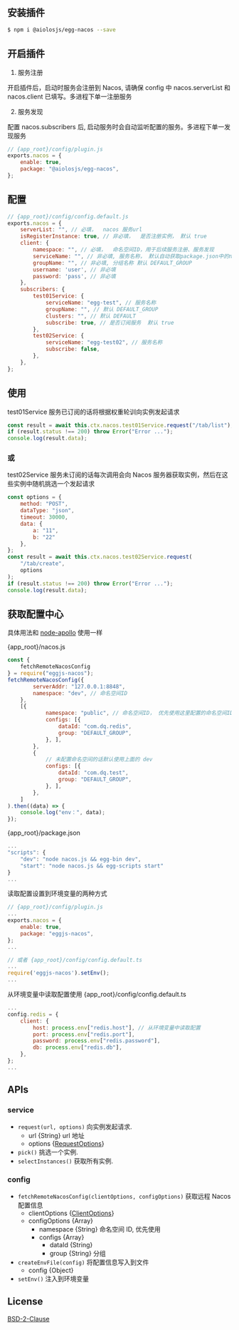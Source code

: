 ## 安装插件

```bash
$ npm i @aiolosjs/egg-nacos --save
```

## 开启插件

1. 服务注册

开启插件后，启动时服务会注册到 Nacos, 请确保 config 中 nacos.serverList 和 nacos.client 已填写。多进程下单一注册服务

2. 服务发现

配置 nacos.subscribers 后, 启动服务时会自动监听配置的服务。多进程下单一发现服务

```js
// {app_root}/config/plugin.js
exports.nacos = {
    enable: true,
    package: "@aiolosjs/egg-nacos",
};
```

## 配置

```js
// {app_root}/config/config.default.js
exports.nacos = {
    serverList: "", // 必填，  nacos 服务url
    isRegisterInstance: true, // 非必填，  是否注册实例， 默认 true
    client: {
        namespace: "", // 必填，  命名空间ID，用于后续服务注册、服务发现
        serviceName: "", // 非必填, 服务名称， 默认自动获取package.json中的name
        groupName: "", // 非必填, 分组名称 默认 DEFAULT_GROUP
        username: 'user', // 非必填
        password: 'pass', // 非必填
    },
    subscribers: {
        test01Service: {
            serviceName: "egg-test", // 服务名称
            groupName: "", // 默认 DEFAULT_GROUP
            clusters: "", // 默认 DEFAULT
            subscribe: true, // 是否订阅服务  默认 true
        },
        test02Service: {
            serviceName: "egg-test02", // 服务名称
            subscribe: false,
        },
    },
};
```

## 使用

test01Service 服务已订阅的话将根据权重轮训向实例发起请求

```js
const result = await this.ctx.nacos.test01Service.request("/tab/list"); // 默认 GET 请求
if (result.status !== 200) throw Error("Error ...");
console.log(result.data);
```

### 或

test02Service 服务未订阅的话每次调用会向 Nacos 服务器获取实例，然后在这些实例中随机挑选一个发起请求

```js
const options = {
    method: "POST",
    dataType: "json",
    timeout: 30000,
    data: {
        a: "11",
        b: "22"
    },
};
const result = await this.ctx.nacos.test02Service.request(
    "/tab/create",
    options
);
if (result.status !== 200) throw Error("Error ...");
console.log(result.data);
```

## 获取配置中心

具体用法和 [node-apollo](https://www.npmjs.com/package/node-apollo) 使用一样

{app_root}/nacos.js

```js
const {
    fetchRemoteNacosConfig
} = require("eggjs-nacos");
fetchRemoteNacosConfig({
        serverAddr: "127.0.0.1:8848",
        namespace: "dev", // 命名空间ID
    },
    [{
            namespace: "public", // 命名空间ID， 优先使用这里配置的命名空间ID
            configs: [{
                dataId: "com.dq.redis",
                group: "DEFAULT_GROUP",
            }, ],
        },
        {
            // 未配置命名空间的话默认使用上面的 dev
            configs: [{
                dataId: "com.dq.test",
                group: "DEFAULT_GROUP",
            }, ],
        },
    ]
).then((data) => {
    console.log("env：", data);
});
```

{app_root}/package.json

```js
...
"scripts": {
    "dev": "node nacos.js && egg-bin dev",
    "start": "node nacos.js && egg-scripts start"
}
...
```

读取配置设置到环境变量的两种方式

```js
// {app_root}/config/plugin.js
...
exports.nacos = {
    enable: true,
    package: "eggjs-nacos",
};
...

// 或者 {app_root}/config/config.default.ts
...
require('eggjs-nacos').setEnv();
...
```

从环境变量中读取配置使用
{app_root}/config/config.default.ts

```js
...
config.redis = {
    client: {
        host: process.env["redis.host"], // 从环境变量中读取配置
        port: process.env["redis.port"],
        password: process.env["redis.password"],
        db: process.env["redis.db"],
    },
};
...
```

## APIs

### service

* `request(url, options)` 向实例发起请求.
  + url {String} url 地址
  + options {[RequestOptions](https://www.npmjs.com/package/urllib#arguments)}
* `pick()` 挑选一个实例.
* `selectInstances()` 获取所有实例.

### config

* `fetchRemoteNacosConfig(clientOptions, configOptions)` 获取远程 Nacos 配置信息
  + clientOptions {[ClientOptions]( https://github.com/nacos-group/nacos-sdk-nodejs/blob/master/packages/nacos-config/src/interface.ts#L247)}
  + configOptions {Array}
    - namespace {String} 命名空间 ID, 优先使用
    - configs {Array}
      - dataId {String}
      - group {String} 分组
* `createEnvFile(config)` 将配置信息写入到文件
  + config {Object}
* `setEnv()` 注入到环境变量

## License

[BSD-2-Clause](LICENSE)
